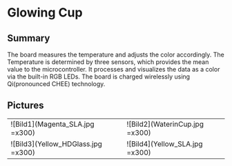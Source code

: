 # Glowing Cup

## Summary
The board measures the temperature and adjusts the color accordingly.
The Temperature is determined by three sensors, which provides the mean value
to the microcontroller. It processes and visualizes the data as a color via the built-in RGB LEDs. The board is charged wirelessly using Qi(pronounced CHEE) technology.

## Pictures
|                                    |                                |
| ---------------------              | ---------------------          |
| ![Bild1](Magenta_SLA.jpg =x300)    | ![Bild2](WaterinCup.jpg =x300) |
| ![Bild3](Yellow_HDGlass.jpg =x300) | ![Bild4](Yellow_SLA.jpg =x300) |


